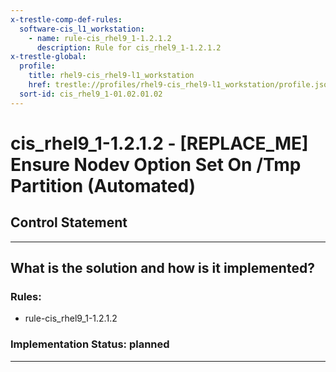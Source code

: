 ```yaml
---
x-trestle-comp-def-rules:
  software-cis_l1_workstation:
    - name: rule-cis_rhel9_1-1.2.1.2
      description: Rule for cis_rhel9_1-1.2.1.2
x-trestle-global:
  profile:
    title: rhel9-cis_rhel9-l1_workstation
    href: trestle://profiles/rhel9-cis_rhel9-l1_workstation/profile.json
  sort-id: cis_rhel9_1-01.02.01.02
---
```


# cis_rhel9_1-1.2.1.2 - \[REPLACE_ME\] Ensure Nodev Option Set On /Tmp Partition (Automated)

## Control Statement

______________________________________________________________________

## What is the solution and how is it implemented?

<!-- For implementation status enter one of: implemented, partial, planned, alternative, not-applicable -->

<!-- Note that the list of rules under ### Rules: is read-only and changes will not be captured after assembly to JSON -->

<!-- Add control implementation description here for control: cis_rhel9_1-1.2.1.2 -->

### Rules:

  - rule-cis_rhel9_1-1.2.1.2

### Implementation Status: planned

______________________________________________________________________
